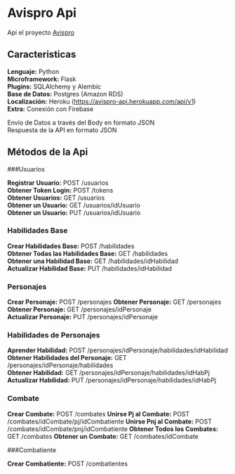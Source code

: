 # Avispro Api

Api el proyecto [Avispro](https://github.com/GuillermoGarcia/Avispro)

## Caracteristicas
**Lenguaje:** Python<br />
**Microframework:** Flask<br />
**Plugins:** SQLAlchemy y Alembic<br />
**Base de Datos:** Postgres (Amazon RDS)<br />
**Localización:** Heroku (https://avispro-api.herokuapp.com/api/v1)<br />
**Extra:** Conexión con Firebase<br />

Envío de Datos a través del Body en formato JSON<br />
Respuesta de la API en formato JSON<br />

## Métodos de la Api

###Usuarios

**Registrar Usuario:** POST /usuarios<br />
**Obtener Token Login:** POST /tokens<br />
**Obtener Usuarios:** GET /usuarios<br />
**Obtener un Usuario:** GET /usuarios/idUsuario<br />
**Obtener un Usuario:** PUT /usuarios/idUsuario<br />

### Habilidades Base

**Crear Habilidades Base:** POST /habilidades<br />
**Obtener Todas las Habilidades Base:** GET /habilidades<br />
**Obtener una Habilidad Base:** GET /habilidades/idHabilidad<br />
**Actualizar Habilidad Base:** PUT /habilidades/idHabilidad 
 

### Personajes

**Crear Personaje:** POST /personajes 
**Obtener Personaje:** GET /personajes<br />
**Obtener Personaje:** GET /personajes/idPersonaje<br />
**Actualizar Personaje:** PUT /personajes/idPersonaje 


### Habilidades de Personajes

**Aprender Habilidad:** POST /personajes/idPersonaje/habilidades/idHabilidad<br />
**Obtener Habilidades del Personaje:** GET /personajes/idPersonaje/habilidades<br />
**Obtener Habilidad:** GET /personajes/idPersonaje/habilidades/idHabPj<br />
**Actualizar Habilidad:** PUT /personajes/idPersonaje/habilidades/idHabPj 


### Combate

**Crear Combate:** POST /combates 
**Unirse Pj al Combate:** POST /combates/idCombate/pj/idCombatiente 
**Unirse Pnj al Combate:** POST /combates/idCombate/pnj/idCombatiente 
**Obtener Todos los Combates:** GET /combates 
**Obtener un Combate:** GET /combates/idCombate 


###Combatiente

**Crear Combatiente:** POST /combatientes 


